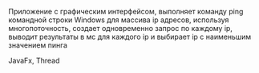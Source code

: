 Приложение с графическим интерфейсом, выполняет команду ping командной строки Windows для массива ip адресов,
используя многопоточность, создает одновременно запрос по каждому ip, выводит результаты в мс для каждого ip и выбирает ip с наименьшим значением пинга

JavaFx, Thread
